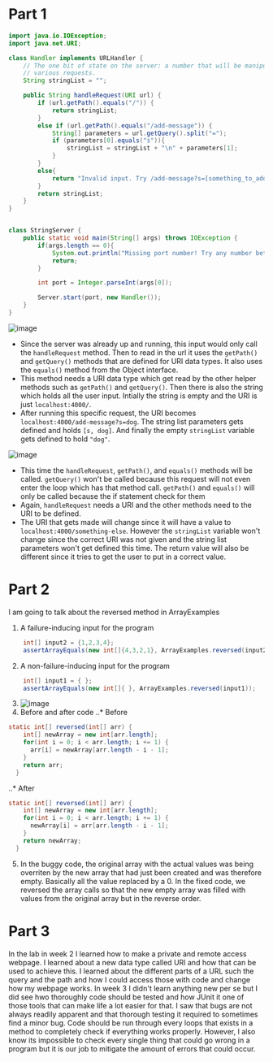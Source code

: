 # Part 1
```Java
import java.io.IOException;
import java.net.URI;

class Handler implements URLHandler {
    // The one bit of state on the server: a number that will be manipulated by
    // various requests.
    String stringList = "";

    public String handleRequest(URI url) {
        if (url.getPath().equals("/")) {
            return stringList;
        } 
        else if (url.getPath().equals("/add-message")) {
            String[] parameters = url.getQuery().split("=");
            if (parameters[0].equals("s")){
                stringList = stringList + "\n" + parameters[1];
            }
        }
        else{
            return "Invalid input. Try /add-message?s=[something_to_add]";
        }
        return stringList;
    }
}


class StringServer {
    public static void main(String[] args) throws IOException {
        if(args.length == 0){
            System.out.println("Missing port number! Try any number between 1024 to 49151");
            return;
        }

        int port = Integer.parseInt(args[0]);

        Server.start(port, new Handler());
    }
}
```
![image](https://user-images.githubusercontent.com/62564887/215288349-12c8e11a-3438-4ad9-9d46-bd0c1bae37e8.png)
* Since the server was already up and running, this input would only call the `handleRequest` method. Then to read in the url it uses the `getPath()` and `getQuery()` methods that are defined for URI data types. It also uses the `equals()` method from the Object interface. 
* This method needs a URI data type which get read by the other helper methods such as `getPath()` and `getQuery()`. Then there is also the string which holds all the user input. Intially the string is empty and the URI is just `localhost:4000/`.
* After running this specific request, the URI becomes `localhost:4000/add-message?s=dog`. The string list parameters gets defined and holds `[s, dog]`. And finally the empty `stringList` variable gets defined to hold `"dog"`. 

![image](https://user-images.githubusercontent.com/62564887/215288805-089c767c-ba56-4f04-a3c6-7997f534f629.png)
* This time the `handleRequest`, `getPath()`, and `equals()` methods will be called. `getQuery()` won't be called because this request will not even enter the loop which has that method call. `getPath()` and `equals()` will only be called because the if statement check for them
* Again, `handleRequest` needs a URI and the other methods need to the URI to be defined.
* The URI that gets made will change since it will have a value to `localhost:4000/something-else`. However the `stringList` variable won't change since the correct URI was not given and the string list parameters won't get defined this time. The return value will also be different since it tries to get the user to put in a correct value. 

# Part 2
I am going to talk about the reversed method in ArrayExamples
1. A failure-inducing input for the program
```Java
    int[] input2 = {1,2,3,4};
    assertArrayEquals(new int[]{4,3,2,1}, ArrayExamples.reversed(input2));
```
2. A non-failure-inducing input for the program
```Java
    int[] input1 = { };
    assertArrayEquals(new int[]{ }, ArrayExamples.reversed(input1));
```
3. ![image](https://user-images.githubusercontent.com/62564887/215289625-624e5075-9ea7-4de2-9412-4035129097bc.png)
4. Before and after code
..* Before
```Java
static int[] reversed(int[] arr) {
    int[] newArray = new int[arr.length];
    for(int i = 0; i < arr.length; i += 1) {
      arr[i] = newArray[arr.length - i - 1];
    }
    return arr;
  }
```
..* After
```Java
static int[] reversed(int[] arr) {
    int[] newArray = new int[arr.length];
    for(int i = 0; i < arr.length; i += 1) {
      newArray[i] = arr[arr.length - i - 1];
    }
    return newArray;
  }
```
5. In the buggy code, the original array with the actual values was being overriten by the new array that had just been created and was therefore empty. Basically all the value replaced by a 0. In the fixed code, we reversed the array calls so that the new empty array was filled with values from the original array but in the reverse order. 

# Part 3
In the lab in week 2 I learned how to make a private and remote access webpage. I learned about a new data type called URI and how that can be used to achieve this. I learned about the different parts of a URL such the query and the path and how I could access those with code and change how my webpage works. In week 3 I didn't learn anything new per se but I did see hwo thoroughly code should be tested and how JUnit it one of those tools that can make life a lot easier for that. I saw that bugs are not always readily apparent and that thorough testing it required to sometimes find a minor bug. Code should be run through every loops that exists in a method to completely check if everything works properly. However, I also know its impossible to check every single thing that could go wrong in a program but it is our job to mitigate the amount of errors that could occur. 
